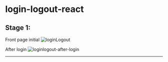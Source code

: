 # login-logout-react



Stage 1:
---------------------------------------------------------------------------------------------------------------------------------------------------
Front page initial
![loginLogout](https://user-images.githubusercontent.com/103827746/191283299-18065b1f-e232-4207-85f3-803341073a20.JPG)

After login
![loginlogout-after-login](https://user-images.githubusercontent.com/103827746/191284008-7c901116-5449-497c-a6ab-0c4f59f3e64a.JPG)

---------------------------------------------------------------------------------------------------------------------------------------------------

